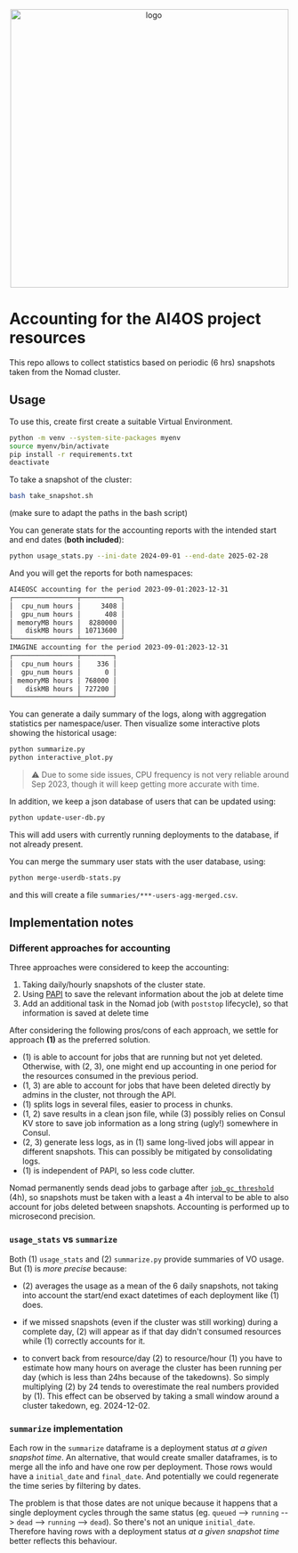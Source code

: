 <div align="center">
  <img src="https://ai4eosc.eu/wp-content/uploads/sites/10/2022/09/horizontal-transparent.png" alt="logo" width="500"/>
</div>


# Accounting for the AI4OS project resources

This repo allows to collect statistics based on periodic (6 hrs) snapshots taken from the Nomad cluster.

## Usage

To use this, create first create a suitable Virtual Environment.

```bash
python -m venv --system-site-packages myenv
source myenv/bin/activate
pip install -r requirements.txt
deactivate
```

To take a snapshot of the cluster:
```bash
bash take_snapshot.sh
```
(make sure to adapt the paths in the bash script)

You can generate stats for the accounting reports with the intended start and end dates
(**both included**):

```bash
python usage_stats.py --ini-date 2024-09-01 --end-date 2025-02-28
```

And you will get the reports for both namespaces:

```bash
AI4EOSC accounting for the period 2023-09-01:2023-12-31
┌────────────────┬──────────┐
│  cpu_num hours │     3408 │
│  gpu_num hours │      408 │
│ memoryMB hours │  8280000 │
│   diskMB hours │ 10713600 │
└────────────────┴──────────┘
IMAGINE accounting for the period 2023-09-01:2023-12-31
┌────────────────┬────────┐
│  cpu_num hours │    336 │
│  gpu_num hours │      0 │
│ memoryMB hours │ 768000 │
│   diskMB hours │ 727200 │
└────────────────┴────────┘
```

You can generate a daily summary of the logs, along with aggregation statistics per
namespace/user. Then visualize some interactive plots showing the historical usage:

```bash
python summarize.py
python interactive_plot.py
```

> :warning: Due to some side issues, CPU frequency is not very reliable around Sep 2023,
> though it will keep getting more accurate with time.

In addition, we keep a json database of users that can be updated using:

```bash
python update-user-db.py
```

This will add users with currently running deployments to the database, if not already
present.

You can merge the summary user stats with the user database, using:
```bash
python merge-userdb-stats.py
```
and this will create a file `summaries/***-users-agg-merged.csv`.


## Implementation notes


### Different approaches for accounting

Three approaches were considered to keep the accounting:

1. Taking daily/hourly snapshots of the cluster state.
2. Using [PAPI](https://github.com/AI4EOSC/ai4-papi) to save the relevant information about the job at delete time
3. Add an additional task in the Nomad job (with `poststop` lifecycle), so that information is saved at delete time

After considering the following pros/cons of each approach, we settle for approach **(1)** as the preferred solution.

- (1) is able to account for jobs that are running but not yet deleted. Otherwise, with (2, 3), one might end up accounting in one period for the resources consumed in the previous period.
- (1, 3) are able to account for jobs that have been deleted directly by admins in the cluster, not through the API.
- (1) splits logs in several files, easier to process in chunks.
- (1, 2) save results in a clean json file, while (3) possibly relies on Consul KV store to save job information as a long string (ugly!) somewhere in Consul.
- (2, 3) generate less logs, as in (1) same long-lived jobs will appear in different snapshots. This can possibly be mitigated by consolidating logs.
- (1) is independent of PAPI, so less code clutter.

Nomad permanently sends dead jobs to garbage after [`job_gc_threshold`](https://developer.hashicorp.com/nomad/docs/configuration/server#job_gc_threshold) (4h),
so snapshots must be taken with a least a 4h interval to be able to also account for jobs deleted between snapshots. Accounting is performed up to microsecond precision.

### `usage_stats` vs `summarize`

Both (1) `usage_stats` and (2) `summarize.py` provide summaries of VO usage.
But (1) is _more precise_ because:

* (2) averages the usage as a mean of the 6 daily snapshots, not taking into account the
  start/end exact datetimes of each deployment like (1) does.

* if we missed snapshots (even if the cluster was still working) during a complete day,
  (2) will appear as if that day didn't consumed resources while (1) correctly
  accounts for it.

* to convert back from resource/day (2) to resource/hour (1) you have to estimate how many
  hours on average the cluster has been running per day (which is less than 24hs because
  of the takedowns). So simply multiplying (2) by 24 tends to overestimate the real
  numbers provided by (1).
  This effect can be observed by taking a small window around a cluster takedown, eg. 2024-12-02.


### `summarize` implementation

Each row in the `summarize` dataframe is a deployment status _at a given snapshot time_.
An alternative, that would create smaller dataframes, is to merge all the info and have one row per deployment. Those rows would have a `initial_date` and `final_date`.
And potentially we could regenerate the time series by filtering by dates.

The problem is that those dates are not unique because it happens that a single deployment cycles through the same status (eg. `queued` --> `running` --> `dead` --> `running` --> `dead`). So there's not an unique `initial_date`. Therefore having rows with a deployment status _at a given snapshot time_ better reflects this behaviour.
